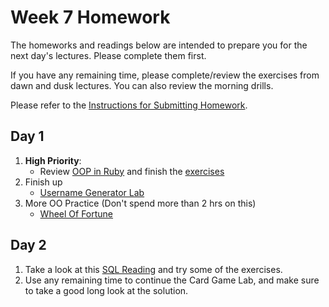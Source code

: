 # Week 7 Homework

The homeworks and readings below are intended to prepare you for the next day's lectures. Please complete them first.

If you have any remaining time, please complete/review the exercises from dawn and dusk lectures. You can also review the morning drills.

Please refer to the [Instructions for Submitting Homework](/how-to/homework-submission.md).


## Day 1

1. **High Priority**:
    * Review [OOP in Ruby](https://github.com/SF-WDI-LABS/shared_modules/tree/master/04-ruby-rails/ruby-oop) and finish the [exercises](https://github.com/SF-WDI-LABS/shared_modules/blob/master/04-ruby-rails/ruby-oop/exercises.md)
2. Finish up
    * [Username Generator Lab](https://github.com/sf-wdi-27-28/username_generator)
3. More OO Practice (Don't spend more than 2 hrs on this)
    * [Wheel Of Fortune](https://github.com/sf-wdi-27-28/wheel_of_fortune)

## Day 2

1. Take a look at this [SQL Reading](https://github.com/SF-WDI-LABS/shared_modules/tree/master/04-ruby-rails/intro-sql/25) and try some of the exercises.
2. Use any remaining time to continue the Card Game Lab, and make sure to take a good long look at the solution.

<!--
## Day 3

1. Reading
2. Bonus/Stretch

Please use any remaining time to complete and review the exercises from dawn & dusk.
-->

<!--
## Day 4

1. Reading
2. Friday Review Prep
    - Complete the [Week 1 Self-Assessment](#PENDING) and identify 2 topics you want to review tomorrow
    - Ask and/or upvote 3 questions on QuestionCookie: http://www.questioncookie.com/wdi-27-28-w7-review

Please use any remaining time to complete and review the exercises from dawn & dusk.
-->

<!--
## Day 5 - Weekend Homework

1. Reading
2. Weekend Lab

Please use any remaining time to review exercises/drills from the week! And don't forget to sleep!
-->
